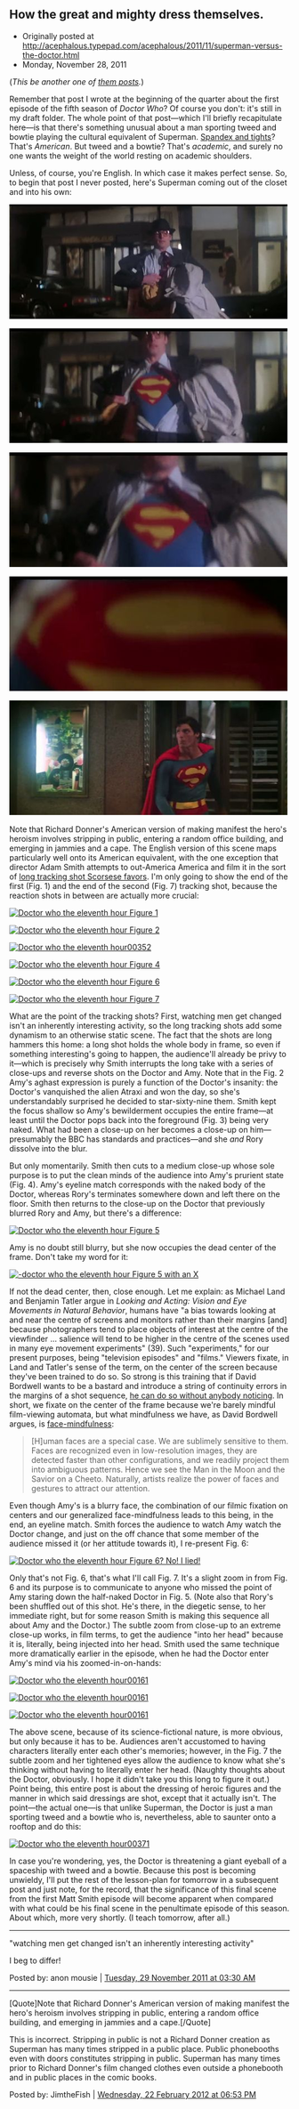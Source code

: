## How the great and mighty dress themselves.

 * Originally posted at http://acephalous.typepad.com/acephalous/2011/11/superman-versus-the-doctor.html
 * Monday, November 28, 2011

(_This be another one of [them posts](http://acephalous.typepad.com/acephalous/2011/02/a-visual-rhetoric-compendium.html)._)

Remember that post I wrote at the beginning of the quarter about the first episode of the fifth season of _Doctor Who_? Of course you don't: it's still in my draft folder. The whole point of that post—which I'll briefly recapitulate here—is that there's something unusual about a man sporting tweed and bowtie playing the cultural equivalent of Superman. [Spandex and tights](http://acephalous.typepad.com/acephalous/2011/09/richard-donner-knew-that-superman-needed-a-powerful-entrance-in-superman-1978-but-he-also-knew-that-the-one-element-that-i.html)? That's _American_. But tweed and a bowtie? That's _academic_, and surely no one wants the weight of the world resting on academic shoulders.

Unless, of course, you're English. In which case it makes perfect sense. So, to begin that post I never posted, here's Superman coming out of the closet and into his own:

[![Superman00329](../../images/acephalous/6a00d8341c2df453ef0162fd0ab59a970d-500wi.jpg "Superman00329")](http://acephalous.typepad.com/.a/6a00d8341c2df453ef0162fd0ab59a970d-popup)  

[![Superman00329](../../images/acephalous/6a00d8341c2df453ef01543788fcaf970c-500wi.jpg "Superman00329")](http://acephalous.typepad.com/.a/6a00d8341c2df453ef01543788fcaf970c-popup)  

[![Superman00329](../../images/acephalous/6a00d8341c2df453ef01543788fcde970c-500wi.jpg "Superman00329")](http://acephalous.typepad.com/.a/6a00d8341c2df453ef01543788fcde970c-popup)  

[![Superman00329](../../images/acephalous/6a00d8341c2df453ef015393b577a0970b-500wi.jpg "Superman00329")](http://acephalous.typepad.com/.a/6a00d8341c2df453ef015393b577a0970b-popup)  

[![Superman00344](../../images/acephalous/6a00d8341c2df453ef01543788fde6970c-500wi.jpg "Superman00344")](http://acephalous.typepad.com/.a/6a00d8341c2df453ef01543788fde6970c-popup)  

Note that Richard Donner's American version of making manifest the hero's heroism involves stripping in public, entering a random office building, and emerging in jammies and a cape. The English version of this scene maps particularly well onto its American equivalent, with the one exception that director Adam Smith attempts to out-America America and film it in the sort of [long tracking shot Scorsese favors](http://www.youtube.com/watch?v=m1mHtkpkxiA). I'm only going to show the end of the first (Fig. 1) and the end of the second (Fig. 7) tracking shot, because the reaction shots in between are actually more crucial:

[![Doctor who the eleventh hour Figure 1](../../images/acephalous/6a00d8341c2df453ef01543789216a970c-500wi "Doctor who the eleventh hour Figure 1")](http://acephalous.typepad.com/.a/6a00d8341c2df453ef01543789216a970c-popup)  

[![Doctor who the eleventh hour Figure 2](../../images/acephalous/6a00d8341c2df453ef015393b5a02d970b-500wi "Doctor who the eleventh hour Figure 2")](http://acephalous.typepad.com/.a/6a00d8341c2df453ef015393b5a02d970b-popup)  

[![Doctor who the eleventh hour00352](../../images/acephalous/6a00d8341c2df453ef01543789d358970c-500wi "Doctor who the eleventh hour00352")](http://acephalous.typepad.com/.a/6a00d8341c2df453ef01543789d358970c-popup)  

 [![Doctor who the eleventh hour Figure 4](../../images/acephalous/6a00d8341c2df453ef0154378922e2970c-500wi "Doctor who the eleventh hour Figure 4")](http://acephalous.typepad.com/.a/6a00d8341c2df453ef0154378922e2970c-popup)

 [![Doctor who the eleventh hour Figure 6](../../images/acephalous/6a00d8341c2df453ef01543789238a970c-500wi "Doctor who the eleventh hour Figure 6")](http://acephalous.typepad.com/.a/6a00d8341c2df453ef01543789238a970c-popup)  

 [![Doctor who the eleventh hour Figure 7](../../images/acephalous/6a00d8341c2df453ef0162fd0adea6970d-500wi "Doctor who the eleventh hour Figure 7")](http://acephalous.typepad.com/.a/6a00d8341c2df453ef0162fd0adea6970d-popup)

What are the point of the tracking shots? First, watching men get changed isn't an inherently interesting activity, so the long tracking shots add some dynamism to an otherwise static scene. The fact that the shots are long hammers this home: a long shot holds the whole body in frame, so even if something interesting's going to happen, the audience'll already be privy to it—which is precisely why Smith interrupts the long take with a series of close-ups and reverse shots on the Doctor and Amy. Note that in the Fig. 2 Amy's aghast expression is purely a function of the Doctor's insanity: the Doctor's vanquished the alien Atraxi and won the day, so she's understandably surprised he decided to star-sixty-nine them. Smith kept the focus shallow so Amy's bewilderment occupies the entire frame—at least until the Doctor pops back into the foreground (Fig. 3) being very naked. What had been a close-up on her becomes a close-up on him—presumably the BBC has standards and practices—and she _and_ Rory dissolve into the blur.

But only momentarily. Smith then cuts to a medium close-up whose sole purpose is to put the clean minds of the audience into Amy's prurient state (Fig. 4). Amy's eyeline match corresponds with the naked body of the Doctor, whereas Rory's terminates somewhere down and left there on the floor. Smith then returns to the close-up on the Doctor that previously blurred Rory and Amy, but there's a difference:

[![Doctor who the eleventh hour Figure 5](../../images/acephalous/6a00d8341c2df453ef015393b5bbe4970b-500wi "Doctor who the eleventh hour Figure 5")](http://acephalous.typepad.com/.a/6a00d8341c2df453ef015393b5bbe4970b-popup)  

Amy is no doubt still blurry, but she now occupies the dead center of the frame. Don't take my word for it:

[![-doctor who the eleventh hour Figure 5 with an X](../../images/acephalous/6a00d8341c2df453ef015437899f5d970c-500wi "-doctor who the eleventh hour Figure 5 with an X")](http://acephalous.typepad.com/.a/6a00d8341c2df453ef015437899f5d970c-popup)  

If not the dead center, then, close enough. Let me explain: as Michael Land and Benjamin Tatler argue in _Looking and Acting: Vision and Eye Movements in Natural Behavior_, humans have "a bias towards looking at and near the centre of screens and monitors rather than their margins [and] because photographers tend to place objects of interest at the centre of the viewfinder ... salience will tend to be higher in the centre of the scenes used in many eye movement experiments" (39). Such "experiments," for our present purposes, being "television episodes" and "films." Viewers fixate, in Land and Tatler's sense of the term, on the center of the screen because they've been trained to do so. So strong is this training that if David Bordwell wants to be a bastard and introduce a string of continuity errors in the margins of a shot sequence, [he can do so without anybody noticing](http://www.davidbordwell.net/blog/2011/02/14/watching-you-watch-there-will-be-blood/). In short, we fixate on the center of the frame because we're barely mindful film-viewing automata, but what mindfulness we have, as David Bordwell argues, is [face-mindfulness](http://www.davidbordwell.net/blog/2011/02/06/the-eyes-mind/):

> [H]uman faces are a special case. We are sublimely sensitive to them. Faces are recognized even in low-resolution images, they are detected faster than other configurations, and we readily project them into ambiguous patterns. Hence we see the Man in the Moon and the Savior on a Cheeto. Naturally, artists realize the power of faces and gestures to attract our attention.

Even though Amy's is a blurry face, the combination of our filmic fixation on centers and our generalized face-mindfulness leads to this being, in the end, an eyeline match. Smith forces the audience to watch Amy watch the Doctor change, and just on the off chance that some member of the audience missed it (or her attitude towards it), I re-present Fig. 6:

[![Doctor who the eleventh hour Figure 6? No! I lied!](../../images/acephalous/6a00d8341c2df453ef01543789b17b970c-500wi "Doctor who the eleventh hour Figure 6? No! I lied!")](http://acephalous.typepad.com/.a/6a00d8341c2df453ef01543789b17b970c-popup)  

Only that's not Fig. 6, that's what I'll call Fig. 7. It's a slight zoom in from Fig. 6 and its purpose is to communicate to anyone who missed the point of Amy staring down the half-naked Doctor in Fig. 5. (Note also that Rory's been shuffled out of this shot. He's there, in the diegetic sense, to her immediate right, but for some reason Smith is making this sequence all about Amy and the Doctor.) The subtle zoom from close-up to an extreme close-up works, in film terms, to get the audience "into her head" because it is, literally, being injected into her head. Smith used the same technique more dramatically earlier in the episode, when he had the Doctor enter Amy's mind via his zoomed-in-on-hands:

[![Doctor who the eleventh hour00161](../../images/acephalous/6a00d8341c2df453ef01543789b8b9970c-500wi "Doctor who the eleventh hour00161")](http://acephalous.typepad.com/.a/6a00d8341c2df453ef01543789b8b9970c-popup)  

 [![Doctor who the eleventh hour00161](../../images/acephalous/6a00d8341c2df453ef0162fd0b781c970d-500wi "Doctor who the eleventh hour00161")](http://acephalous.typepad.com/.a/6a00d8341c2df453ef0162fd0b781c970d-popup)  

 [![Doctor who the eleventh hour00161](../../images/acephalous/6a00d8341c2df453ef0162fd0b783b970d-500wi "Doctor who the eleventh hour00161")](http://acephalous.typepad.com/.a/6a00d8341c2df453ef0162fd0b783b970d-popup)  

The above scene, because of its science-fictional nature, is more obvious, but only because it has to be. Audiences aren't accustomed to having characters literally enter each other's memories; however, in the Fig. 7 the subtle zoom and her tightened eyes allow the audience to know what she's thinking without having to literally enter her head. (Naughty thoughts about the Doctor, obviously. I hope it didn't take you this long to figure it out.) Point being, this entire post is about the dressing of heroic figures and the manner in which said dressings are shot, except that it actually isn't. The point—the actual one—is that unlike Superman, the Doctor is just a man sporting tweed and a bowtie who is, nevertheless, able to saunter onto a rooftop and do this:

[![Doctor who the eleventh hour00371](../../images/acephalous/6a00d8341c2df453ef0162fd0b7da6970d-500wi "Doctor who the eleventh hour00371")](http://acephalous.typepad.com/.a/6a00d8341c2df453ef0162fd0b7da6970d-popup)  

In case you're wondering, yes, the Doctor is threatening a giant eyeball of a spaceship with tweed and a bowtie. Because this post is becoming unwieldy, I'll put the rest of the lesson-plan for tomorrow in a subsequent post and just note, for the record, that the significance of this final scene from the first Matt Smith episode will become apparent when compared with what could be his final scene in the penultimate episode of this season. About which, more very shortly. (I teach tomorrow, after all.)

* * *

"watching men get changed isn't an inherently interesting activity"

I beg to differ!

Posted by: anon mousie | [Tuesday, 29 November 2011 at 03:30 AM](http://acephalous.typepad.com/acephalous/2011/11/superman-versus-the-doctor.html?cid=6a00d8341c2df453ef0162fd119d59970d#comment-6a00d8341c2df453ef0162fd119d59970d)

* * *

[Quote]Note that Richard Donner's American version of making manifest the hero's heroism involves stripping in public, entering a random office building, and emerging in jammies and a cape.[/Quote]

This is incorrect. Stripping in public is not a Richard Donner creation as Superman has many times stripped in a public place. Public phonebooths even with doors constitutes stripping in public. Superman has many times prior to Richard Donner's film changed clothes even outside a phonebooth and in public places in the comic books. 

Posted by: JimtheFish | [Wednesday, 22 February 2012 at 06:53 PM](http://acephalous.typepad.com/acephalous/2011/11/superman-versus-the-doctor.html?cid=6a00d8341c2df453ef016762d04868970b#comment-6a00d8341c2df453ef016762d04868970b)


